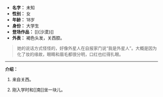 
- **名字：** 未知
- **性别：** 女
- **年龄：** 18岁
- **身份：** 大学生
- **登场作品：** [[《沙漠》]]
- **外表：** 褐色头发，关西腔。

> 她的说话方式怪怪的，好像外星人在自报家门说“我是外星人”​。大概是因为化了妆的缘故，眼睛和眉毛都很分明，口红也红得扎眼。

---

**介绍：** 

1. 来自关西。

2. 刚入学时和[[南]]坐一块儿。